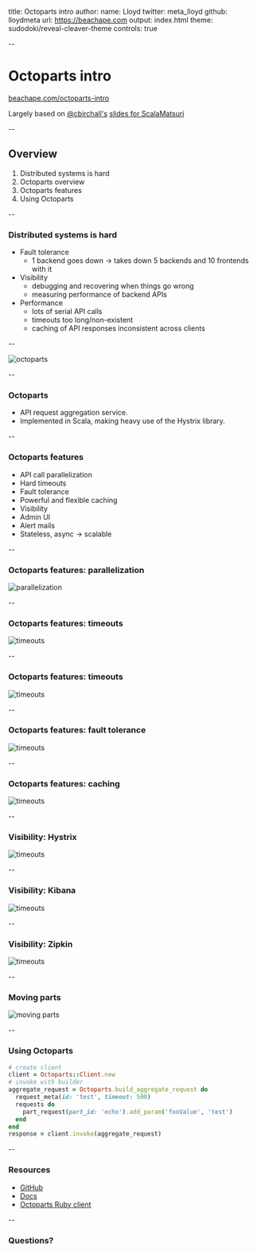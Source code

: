 title: Octoparts intro
author:
  name: Lloyd
  twitter: meta_lloyd
  github: lloydmeta
  url: https://beachape.com
output: index.html
theme: sudodoki/reveal-cleaver-theme
controls: true

--

# Octoparts intro
[beachape.com/octoparts-intro](http://beachape.com/octoparts-intro)

Largely based on [@cbirchall's](https://twitter.com/cbirchall/) [slides for ScalaMatsuri](https://docs.google.com/presentation/d/1XxIwilp3OhLeTBOFotBb_6tieYJS888wYsNK9KEkI58)

--

## Overview

1. Distributed systems is hard
2. Octoparts overview
3. Octoparts features
4. Using Octoparts

--

### Distributed systems is hard

* Fault tolerance
  * 1 backend goes down → takes down 5 backends and 10 frontends with it
* Visibility
  * debugging and recovering when things go wrong
  * measuring performance of backend APIs
* Performance
  * lots of serial API calls
  * timeouts too long/non-existent
  * caching of API responses inconsistent across clients

--

![octoparts](imgs/octo_logo.png)

--

### Octoparts

* API request aggregation service.
* Implemented in Scala, making heavy use of the Hystrix library.

--

### Octoparts features

* API call parallelization
* Hard timeouts
* Fault tolerance
* Powerful and flexible caching
* Visibility
* Admin UI
* Alert mails
* Stateless, async → scalable

--

### Octoparts features: parallelization

![parallelization](imgs/parallelisation.png)

--

### Octoparts features: timeouts

![timeouts](imgs/timeouts.png)

--

### Octoparts features: timeouts

![timeouts](imgs/timeouts2.png)

--

### Octoparts features: fault tolerance

![timeouts](imgs/fault_tolerance.png)

--

### Octoparts features: caching

![timeouts](imgs/caching.png)

--

### Visibility: Hystrix

![timeouts](imgs/hystrix.png)

--

### Visibility: Kibana

![timeouts](imgs/kibana.png)

--

### Visibility: Zipkin

![timeouts](imgs/zipkin.png)

--

### Moving parts

![moving parts](imgs/moving_parts.png)

--

### Using Octoparts

```ruby
# create client
client = Octoparts::Client.new
# invoke with builder
aggregate_request = Octoparts.build_aggregate_request do
  request_meta(id: 'test', timeout: 500)
  requests do
    part_request(part_id: 'echo').add_param('fooValue', 'test')
  end
end
response = client.invoke(aggregate_request)
```

--

### Resources

* [GitHub](https://github.com/m3dev/octoparts)
* [Docs](http://m3dev.github.io/octoparts)
* [Octoparts Ruby client](https://github.com/ma2gedev/octoparts-rb)

--

### Questions?

